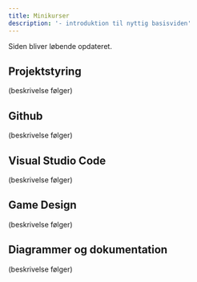 ```yaml
---
title: Minikurser
description: '- introduktion til nyttig basisviden'
---
```

Siden bliver løbende opdateret. 



## Projektstyring
(beskrivelse følger)

## Github
(beskrivelse følger)

## Visual Studio Code
(beskrivelse følger)

## Game Design 
(beskrivelse følger)

## Diagrammer og dokumentation
(beskrivelse følger)